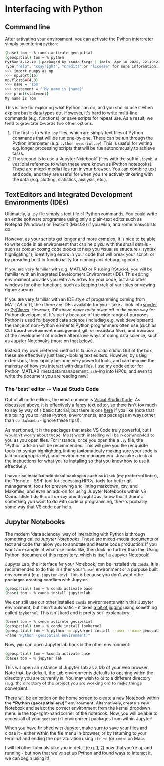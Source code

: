 # Interfacing with Python

## Command line

After activating your environment, you can activate the Python interpreter simply by entering `python`:

```sh
(base) tom ~ % conda activate geospatial
(geospatial) tom ~ % python
Python 3.12.10 | packaged by conda-forge | (main, Apr 10 2025, 22:19:24) [Clang 18.1.8 ] on darwin
Type "help", "copyright", "credits" or "license" for more information.
>>> import numpy as np
>>> np.sqrt(16)
np.float64(4.0)
>>> name = 'Tom'
>>> statement = f'My name is {name}'
>>> print(statement)
My name is Tom
```

This is fine for exploring what Python can do, and you should use it when explore basic data types etc. However, it's hard to write multi-line commands (e.g. functions), or save scripts for repeat use. As a result, we tend to gravitate towards two other options.

1. The first is to write `.py` files, which are simply text files of Python commands that will be run one-by-one. These can be run through the Python interpreter (e.g. `python myscript.py`). This is useful for writing e.g. longer processing scripts that will be run autonomously to achieve tasks.
2. The second is to use a 'Jupyter Notebook' (files with the suffix `.ipynb`, a vestigial reference to when these were known as iPython notebooks). These are mixed-media files run in your browser. You can combine text and code, and they are useful for when you are actively tinkering with the data (e.g. plotting, statistics, analysis, etc.).

## Text Editors and Integrated Development Environments (IDEs) 

Ultimately, a `.py` file simply a text file of Python commands. You could write an entire software programme using only a plain-text editor such as Notepad (Windows) or TextEdit (MacOS) if you wish, and some masochists do. 

However, as your scripts get longer and more complex, it is nice to be able to write code in an environment that can help you with the small details - such as colour-coding code blocks to help you visualise structure ("syntax highlighting"); identifying errors in your code that will break your script; or by providing built-in functionality for running and debugging code.

If you are very familiar with e.g. MATLAB or R (using RStudio), you will be familiar with an Integrated Development Environment (IDE). This editing environment provides you with a window for your code, but also other windows for other functions, such as keeping track of variables or viewing figure outputs.

If you are very familiar with an IDE style of programming coming from MATLAB or R, then there are IDEs available for you - take a look into [spyder](https://www.spyder-ide.org/) or [PyCharm](https://www.jetbrains.com/pycharm/). However, 
IDEs have never _quite_ taken off in the same way for Python development. It's partly because of the wide range of purposes Python is used for beyond data science (including e.g. web development), the range of non-Python elements Python programmers often use (such as CLI-based environment management, git, or metadata files), and because of the development of modern alternative ways of doing data science, such as Jupyter Notebooks (more on that below).

Instead, my own preferred method is to use a _code editor_. Out of the box, these are effectively just fancy-looking text editors. However, by using extensions, they rapidly become very powerful tools, and can become the mainstay of how you interact with data files. I use my code editor for Python, MATLAB, metadata management, `ssh`-ing into HPCs, and even to write the document you are reading now!

### The 'best' editor -- Visual Studio Code

Out of all code editors, the most common is [Visual Studio Code](https://code.visualstudio.com/). As discussed above, it is effectively a fancy text editor, so there isn't too much to say by way of a basic tutorial, but there is one [here](https://code.visualstudio.com/docs/python/python-tutorial) if you like (note that it's telling you to install Python, environments, and packages in ways other than `conda`/`mamba` - ignore these tips!).

As mentioned, it is the packages that make VS Code truly powerful, but I wouldn't worry about these. Most worth installing will be recommended to you as you open files. For instance, once you open the a `.py` file, the 'Python' add-on will be recommended. This will give you the recquisite tools for syntax highlighting, linting (automatically making sure your code is laid out appropriately), and environment management. Just take a look at the instructions for what you're installing so that you know how to use it effectively.

I have also installed additional packages such as `black` (my preferred linter), the 'Remote - SSH' tool for accessing HPCs, tools for better git management, tools for previewing and linting markdown, csv, and Makefiles, and even an add-on for using Jupyter Notebooks within VS Code. I didn't do this all on day one though! Just know that if there's something you want to do with code or programming, there's probably some way that VS code can help.

## Jupyter Notebooks

The modern 'data sciencey' way of interacting with Python is through something called _Jupyter Notebooks_. These are mixed-media documents of text and code that allow you to annotate and iterate code production. If you want an example of what one looks like, then look no further than the 'Using Python' document of this repository, which is itself a Jupyter Notebook!

Jupyter Lab, the interface for your Notebook, can be installed via `conda`. It is recommended to do this in either your '`base`' environment or a purpose built environment (e.g. `jupyter-env`). This is because you don't want other packages creating conflicts with Jupyter.

```bash
(geospatial) tom ~ % conda activate base
(base) tom ~ % conda install jupyterlab
```

We can still use our other installed `conda` environments within this Jupyter environment, but it isn't automatic - it takes [a bit of jigging](https://medium.com/@patty.escalera/install-jupyter-lab-and-setup-a-conda-environment-54052443790b) using something called `ipykernel`. This isn't hard and is pretty self-explanatory:

```bash
(base) tom ~ % conda activate geospatial
(geospatial) tom ~ % conda install ipykernel
(geospatial) tom ~ % python -m ipykernel install --user --name geospatial-kernel --display
-name "Python (geospatial environment)"
```

Now, you can open Jupyter lab back in the other environment:

```bash
(geospatial) tom ~ %conda activate base
(base) tom ~ % jupyter lab
```

This will open an instance of Jupyter Lab as a tab of your web browser. Note that, by default, the Lab environments defaults to opening within the directory you are currently in. You may wish to `cd` to a different directory (e.g. the directory of the project you are working on) to make things convenient.

There will be an option on the home screen to create a new Notebook within the **“Python (geospatial env)”** environment. Alternatively, create a new Notebook and select the correct environment from the kernel dropdown menu in the top-right-hand corner of the notebook. Now, you will be able to access all of your `geospatial` environment packages from within Jupyter!

When you have finished with Jupyter, make sure to save your files and close it - either within the file menu in-browser, or by returning to your terminal and ending the operaturation using `ctrl+c` (or `cmd+c` on Mac).

I will let other tutorials take you in detail (e.g. [1](https://jupyter.org/try-jupyter/notebooks/?path=notebooks/Intro.ipynb), [2](https://realpython.com/jupyter-notebook-introduction/)) now that you're up and running - but now that we've set up Python and found ways to interact it, we can begin using it!
